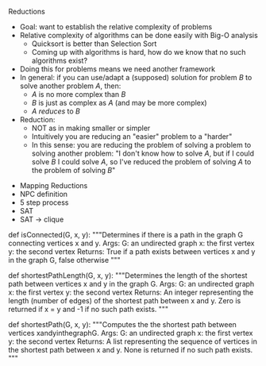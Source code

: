 

Reductions

* Goal: want to establish the relative complexity of problems
* Relative complexity of algorithms can be done easily with Big-O analysis
  * Quicksort is better than Selection Sort
  * Coming up with algorithms is hard, how do we know that no such algorithms exist?  
* Doing this for problems means we need another framework
* In general: if you can use/adapt a (supposed) solution for problem $B$
to solve another problem $A$, then:
  * $A$ is no more complex than $B$
  * $B$ is just as complex as $A$ (and may be more complex)
  * $A$ *reduces* to $B$
* Reduction:
  * NOT as in making smaller or simpler
  * Intuitively you are reducing an "easier" problem to a "harder"
  * In this sense: you are reducing the problem of solving a problem to solving another problem: "I don't know how to solve $A$, but if I 
  could solve $B$ I could solve $A$, so I've reduced the problem of
  solving $A$ to the problem of solving $B$"

- Mapping Reductions
- NPC definition
- 5 step process
- SAT
- SAT -> clique

 def isConnected(G, x, y):
 """Determines if there is a path in the graph G connecting vertices x and y.
   Args:
       G: an undirected graph
       x: the first vertex
       y: the second vertex
   Returns:
       True if a path exists between vertices x and
       y in the graph G, false otherwise
 """


 def shortestPathLength(G, x, y):
 """Determines the length of the shortest path between vertices x and y in the graph G.
   Args:
       G: an undirected graph
       x: the first vertex
       y: the second vertex
 Returns:
 An integer representing the length (number of edges) of the shortest path between x and y. Zero is returned if x = y and -1 if no such path exists.
 """


 def shortestPath(G, x, y):
 """Computes the the shortest path between vertices xandyinthegraphG.
   Args:
       G: an undirected graph
       x: the first vertex
       y: the second vertex
 Returns:
 A list representing the sequence of vertices in
 the shortest path between x and y. None is returned if no such path exists.
 """
